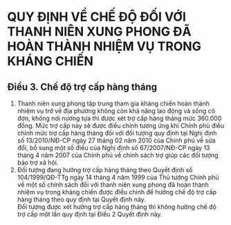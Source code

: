 # QUY ĐỊNH VỀ CHẾ ĐỘ ĐỐI VỚI THANH NIÊN XUNG PHONG ĐÃ HOÀN THÀNH NHIỆM VỤ TRONG KHÁNG CHIẾN

## Điều 3. Chế độ trợ cấp hàng tháng  
1. Thanh niên xung phong tập trung tham gia kháng chiến hoàn thành nhiệm vụ trở về địa phương không còn khả năng lao động và sống cô đơn, không nơi nương tựa thì được xét trợ cấp hàng tháng mức 360.000 đồng. Mức trợ cấp này sẽ được điều chỉnh tương ứng khi Chính phủ điều chỉnh mức trợ cấp hàng tháng đối với đối tượng quy định tại Nghị định số 13/2010/NĐ-CP ngày 27 tháng 02 năm 2010 của Chính phủ về sửa đổi, bổ sung một số điều của Nghị định số 67/2007/NĐ-CP  ngày 13 tháng 4 năm 2007 của Chính phủ về chính sách trợ giúp các đối tượng bảo trợ xã hội.  
2. Đối tượng đang hưởng trợ cấp hàng tháng theo Quyết định số 104/1999/QĐ-TTg  ngày 14 tháng 4 năm 1999 của Thủ tướng Chính phủ về một số chính sách đối với thanh niên xung phong đã hoàn thành nhiệm vụ trong kháng chiến được điều chỉnh để hưởng chế độ trợ cấp hàng tháng theo quy định tại Quyết định này.  
Đối tượng được xét hưởng trợ cấp hàng tháng thì không hưởng chế độ trợ cấp một lần quy định tại Điều 2 Quyết định này.